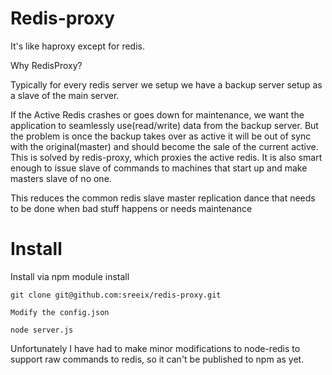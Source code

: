 Redis-proxy
=============

It's like haproxy except for redis. 


Why RedisProxy?

Typically for every redis server we setup we have a backup server setup as a slave of the main server. 

If the Active Redis crashes or goes down for maintenance, we want the application to seamlessly use(read/write) data from the backup server. But the problem is once the backup takes over as active it will be out of sync with the original(master) and should become the sale of the current active. This is solved by redis-proxy, which proxies the active redis. It is also smart enough to issue slave of commands to machines that start up and make masters slave of no one. 

This reduces the common redis slave master replication dance that needs to be done when bad stuff happens or needs maintenance


Install
=========

Install via npm module install

    git clone git@github.com:sreeix/redis-proxy.git
 
    Modify the config.json
 
    node server.js
 
 
 Unfortunately I have had to make minor modifications to node-redis to support raw commands to redis, so it can't be published to npm as yet.



